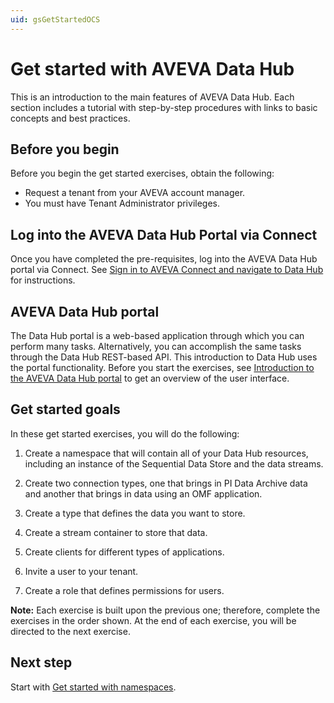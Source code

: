 ```yaml
---
uid: gsGetStartedOCS
---
```


# Get started with AVEVA Data Hub 

This is an introduction to the main features of AVEVA Data Hub. Each section includes a tutorial with step-by-step procedures with links to basic concepts and best practices.

## Before you begin

Before you begin the get started exercises, obtain the following:

- Request a tenant from your AVEVA account manager. 
- You must have Tenant Administrator privileges. 

## Log into the AVEVA Data Hub Portal via Connect

Once you have completed the pre-requisites, log into the AVEVA Data Hub portal via Connect. See [Sign in to AVEVA Connect and navigate to Data Hub](xref:) for instructions.

## AVEVA Data Hub portal

The Data Hub portal is a web-based application through which you can perform many tasks. Alternatively, you can accomplish the same tasks through the Data Hub REST-based API. This introduction to Data Hub uses the portal functionality. Before you start the exercises, see [Introduction to the AVEVA Data Hub portal](xref:introPortalInterface) to get an overview of the user interface.

## Get started goals

In these get started exercises, you will do the following:

1. Create a namespace that will contain all of your Data Hub resources, including an instance of the Sequential Data Store and the data streams.

1. Create two connection types, one that brings in PI Data Archive data and another that brings in data using an OMF application.

1. Create a type that defines the data you want to store.

1. Create a stream container to store that data.

1. Create clients for different types of applications.

1. Invite a user to your tenant.

1. Create a role that defines permissions for users.

**Note:** Each exercise is built upon the previous one; therefore, complete the exercises in the order shown. At the end of each exercise, you will be directed to the next exercise.  

## Next step

Start with [Get started with namespaces](xref:gsNamespaces).
